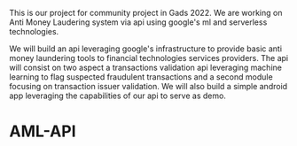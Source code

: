 This is our project for community project in Gads 2022. We are working on
Anti Money Laudering system via api using google's ml and serverless technologies. 

We will build an api leveraging google's infrastructure to provide basic anti money laundering tools to financial technologies services providers. The api will consist on two aspect a transactions validation api leveraging machine learning to flag suspected fraudulent transactions and a second module focusing on transaction issuer validation. We will also build a simple android  app leveraging the capabilities of our api to serve as demo.
# AML-API
